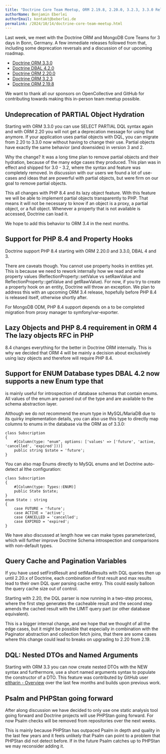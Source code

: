 ```yaml
---
title: "Doctrine Core Team Meetup, ORM 2.19.8, 2.20.0, 3.2.3, 3.3.0 Releases, DBAL 4.2.0"
authorName: Benjamin Eberlei
authorEmail: kontakt@beberlei.de
permalink: /2024/10/14/doctrine-core-team-meetup.html
---
```


Last week, we meet with the Doctrine ORM and MongoDB Core Teams for 3 days in
Bonn, Germany. A few immediate releases followed from that, including some
deprecation reversals and a discussion of our upcoming roadmap.

* [Doctrine ORM 3.3.0](https://github.com/doctrine/orm/releases/tag/3.3.0)
* [Doctrine DBAL 4.2.0](https://github.com/doctrine/dbal/releases/tag/4.2.0)
* [Doctrine ORM 2.20.0](https://github.com/doctrine/orm/releases/tag/2.20.0)
* [Doctrine ORM 3.2.3](https://github.com/doctrine/orm/releases/tag/3.2.3)
* [Doctrine ORM 2.19.8](https://github.com/doctrine/orm/releases/tag/2.19.8)

We want to thank all our sponsors on OpenCollective and GitHub for contributing
towards making this in-person team meetup possible. 

## Undeprecation of PARTIAL Object Hydration

Starting with ORM 3.3.0 you can use SELECT PARTIAL DQL syntax again and with
ORM 2.20 you will not get a deprecation message for using that anymore. If your
application uses partial objects with DQL, you can migrate from 2.20 to 3.3.0
now without having to change their use. Partial objects have exactly the same
behavior (and downsides) in version 3 and 2.

Why the change? It was a long time plan to remove partial objects and their
hydration, because of the many edge cases they produced. This plan was in
effect and shipped for 3.0 - 3.2, where the syntax and feature was completely
removed. In discussion with our users we found a lot of use-cases and ideas
that are powerful with partial objects, but were firm on our goal to remove
partial objects. 

This all changes with PHP 8.4 and its lazy object feature. With this feature we
will be able to implement partial objects transparently to PHP. That means it
will not be necessary to know if an object is a proxy, a partial object, or a
full object. Whenever a property that is not available is accessed, Doctrine
can load it.

We hope to add this behavior to ORM 3.4 in the next months.

## Support for PHP 8.4 and Property Hooks

Doctrine support PHP 8.4 starting with ORM 2.20.0 and 3.3.0, DBAL 4 and 3.

There are caveats though. You cannot use property hooks in entities yet. This
is because we need to rework internally how we read and write property values
(ReflectionProperty::setValue vs setRawValue and ReflectionProperty::getValue
and getRawValue). For now, if you try to create a property hook on an entity,
Doctrine will throw an exception. We plan to address this with an upcoming ORM
3.4 release, hopefully before PHP 8.4 is released itself, otherwise shortly
after.

For MongoDB ODM, PHP 8.4 support depends on a to be completed migration from
proxy manager to symfony/var-exporter. 

## Lazy Objects and PHP 8.4 requirement in ORM 4 The lazy objects RFC in PHP
8.4 changes everything for the better in Doctrine ORM internally. This is why
we decided that ORM 4 will be mainly a decision about exclusively using lazy
objects and therefore will require PHP 8.4.

## Support for ENUM Database types DBAL 4.2 now supports a new Enum type that
is mainly useful for introspection of database schemas that contain enums. All
values of the enum are parsed out of the type and are available to the schema
abstraction layer.

Although we do not recommend the enum type in MySQL/MariaDB due to its quirky
implementation details, you can also use this type to directly map columns to
enums in the database via the ORM as of 3.3.0:

```
class Subscription
{
    #[Column(type: "enum", options: ['values' => ['future', 'active, 'cancelled', 'expired']))]
    public string $state = 'future';
}
```

You can also map Enums directly to MySQL enums and let Doctrine auto-detect al lthe configuration:

```
class Subscription
{
	#[Column(type: Types::ENUM)]
    public State $state;
}
enum State : string
{
    case FUTURE = 'future';
    case ACTIVE = 'active';
	case CANCELLED = 'cancelled';
	case EXPIRED = 'expired';
}
```

We have also discussed at length how we can make types parameterized, which
will further improve Doctrine Schema introspection and comparisons with
non-default types.

## Query Cache and Pagination Variables

If you have used setFirstResult and setMaxResults with DQL queries then up
until 2.20.x of Doctrine, each combination of first result and max results lead
to their own DQL quer parsing cache entry. This could easily balloon the query
cache size out of control.

Starting with 2.20, the DQL parser is now running in a two-step process, where
the first step generates the cacheable result and the second step amends the
cached result with the LIMIT query part (or other database equivalent).

This is a bigger internal change, and we hope that we thought of all the edge
cases, but it might be possible that especially in combination with the
Paginator abstraction and collection fetch joins, that there are some cases
where this change could lead to breaks on upgrading to 2.20 from 2.19.

## DQL: Nested DTOs and Named Arguments

Starting with ORM 3.3 you can now create nested DTOs with the NEW syntax and
furthermore, use a short named arguments syntax to populate the constructor of
a DTO. This feature was contributed by GitHub user [eltharin -
Overview](https://github.com/eltharin) over the last few months and builds upon
previous work.

## Psalm and PHPStan going forward

After along discussion we have decided to only use one static analysis tool
going forward and Doctrine projects will use PHPStan going forward. For now
Psalm checks will be removed from repositories over the next weeks.

This is mainly because PHPStan has outpaced Psalm in depth and quality in the
last few years and it feels unlikely that Psalm can point to a problem that
PHPStan did not detect before. If in the future Psalm catches up to PHPStan we
may reconsider adding it.
